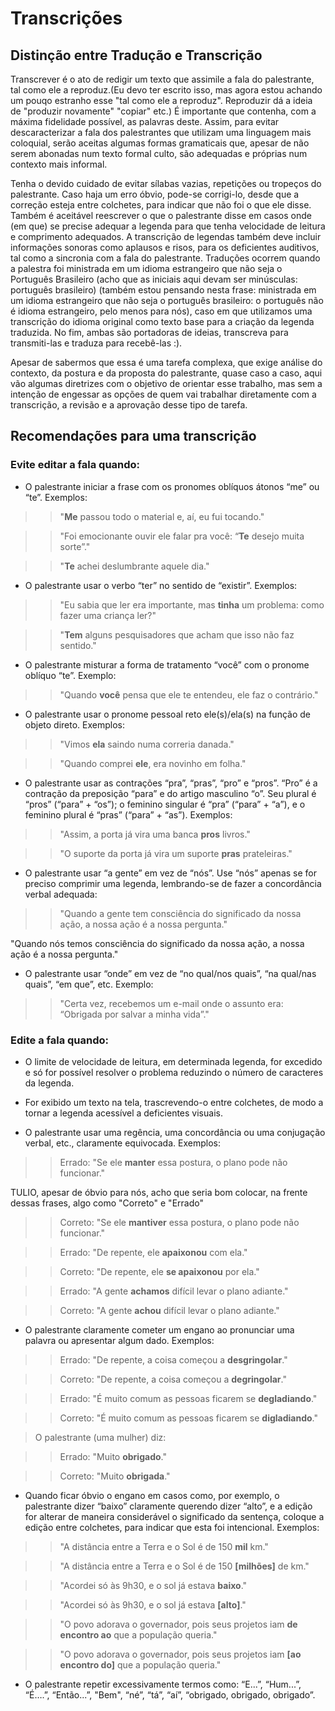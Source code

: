 # Transcrições

## Distinção entre Tradução e Transcrição
Transcrever é o ato de redigir um texto que assimile a fala do palestrante, tal como ele a reproduz.(Eu devo ter escrito isso, mas agora estou achando um pouqo estranho esse "tal como ele a reproduz". Reproduzir dá a ideia de "produzir novamente" "copiar" etc.) É importante que contenha, com a máxima fidelidade possível, as palavras deste.
Assim, para evitar descaracterizar a fala dos palestrantes que utilizam uma linguagem mais coloquial, serão aceitas algumas formas gramaticais que, apesar de não serem abonadas num texto formal culto, são adequadas e próprias num contexto mais informal.

Tenha o devido cuidado de evitar sílabas vazias, repetições ou tropeços do palestrante. Caso haja um erro óbvio, pode-se corrigi-lo, desde que a correção esteja entre colchetes, para indicar que não foi o que ele disse. Também é aceitável reescrever o que o palestrante disse em casos onde (em que) se precise adequar a legenda para que tenha velocidade de leitura e comprimento adequados. A transcrição de legendas também deve incluir informações sonoras como aplausos e risos, para os deficientes auditivos, tal como a sincronia com a fala do palestrante. Traduções ocorrem quando a palestra foi ministrada em um idioma estrangeiro que não seja o Português Brasileiro (acho que as iniciais aqui devam ser minúsculas: português brasileiro) (também estou pensando nesta frase: ministrada em um idioma estrangeiro que não seja o português brasileiro: o português não é idioma estrangeiro, pelo menos para nós), caso em que utilizamos uma transcrição do idioma original como texto base para a criação da legenda traduzida. No fim, ambas são portadoras de ideias, transcreva para transmiti-las e traduza para recebê-las :).

Apesar de sabermos que essa é uma tarefa complexa, que exige análise do contexto, da postura e da proposta do palestrante, quase caso a caso, aqui vão algumas diretrizes com o objetivo de orientar esse trabalho, mas sem a intenção de engessar as opções de quem vai trabalhar diretamente com a transcrição, a revisão e a aprovação desse tipo de tarefa.

## Recomendações para uma transcrição

### Evite editar a fala quando:

- O palestrante iniciar a frase com os pronomes oblíquos átonos “me” ou “te”. Exemplos:

>> "__Me__ passou todo o material e, aí, eu fui tocando."

>> "Foi emocionante ouvir ele falar pra você: “__Te__ desejo muita sorte”."

>> "__Te__ achei deslumbrante aquele dia."

- O palestrante usar o verbo “ter” no sentido de “existir”. Exemplos:

>> "Eu sabia que ler era importante, mas __tinha__ um problema: como fazer uma criança ler?"

>> "__Tem__ alguns pesquisadores que acham que isso não faz sentido."

- O palestrante misturar a forma de tratamento “você” com o pronome oblíquo “te”. Exemplo:

>> "Quando __você__ pensa que ele te entendeu, ele faz o contrário."

- O palestrante usar o pronome pessoal reto ele(s)/ela(s) na função de objeto direto. Exemplos:

>> "Vimos __ela__ saindo numa correria danada."

>> "Quando comprei __ele__, era novinho em folha."

- O palestrante usar as contrações “pra”, “pras”, “pro” e “pros”. “Pro” é a contração da preposição “para” e do artigo masculino “o”. Seu plural é “pros” (“para” + “os”); o feminino singular é “pra” (“para” + “a”), e o feminino plural é “pras” (“para” + “as”). Exemplos:

>> "Assim, a porta já vira uma banca __pros__ livros."

>> "O suporte da porta já vira um suporte __pras__ prateleiras."

- O palestrante usar “a gente” em vez de “nós”. Use “nós” apenas se for preciso comprimir uma legenda, lembrando-se de fazer a concordância verbal adequada:

>> "Quando a gente tem consciência do significado da nossa ação, a nossa ação é a nossa pergunta."

"Quando nós temos consciência do significado da nossa ação, a nossa ação é a nossa pergunta."


- O palestrante usar “onde” em vez de “no qual/nos quais”, “na qual/nas quais”, “em que”, etc. Exemplo:

>> "Certa vez, recebemos um e-mail onde o assunto era: “Obrigada por salvar a minha vida”."

### Edite a fala quando:

- O limite de velocidade de leitura, em determinada legenda, for excedido e só for possível resolver o problema reduzindo o número de caracteres da legenda.

- For exibido um texto na tela, trascrevendo-o entre colchetes, de modo a tornar a legenda acessível a deficientes visuais.

- O palestrante usar uma regência, uma concordância ou uma conjugação verbal, etc., claramente equivocada. Exemplos:

>> Errado: "Se ele **manter** essa postura, o plano pode não funcionar."

TULIO, apesar de óbvio para nós, acho que seria bom colocar, na frente dessas frases, algo como "Correto" e "Errado"
>> Correto: "Se ele **mantiver** essa postura, o plano pode não funcionar."

>> Errado: "De repente, ele **apaixonou** com ela."

>> Correto: "De repente, ele **se apaixonou** por ela."

>> Errado: "A gente **achamos** difícil levar o plano adiante."

>> Correto: "A gente **achou** difícil levar o plano adiante."

- O palestrante claramente cometer um engano ao pronunciar uma palavra ou apresentar algum dado. Exemplos:

>> Errado: "De repente, a coisa começou a **desgringolar**."

>> Correto: "De repente, a coisa começou a **degringolar**."

>> Errado: "É muito comum as pessoas ficarem se **degladiando**."

>> Correto: "É muito comum as pessoas ficarem se **digladiando**."

> O palestrante (uma mulher) diz:

>> Errado: "Muito **obrigado**."

>> Correto: "Muito **obrigada**."

- Quando ficar óbvio o engano em casos como, por exemplo, o palestrante dizer “baixo” claramente querendo dizer “alto”, e a edição for alterar de maneira considerável o significado da sentença, coloque a edição entre colchetes, para indicar que esta foi intencional. Exemplos:

>> "A distância entre a Terra e o Sol é de 150 **mil** km."

>> "A distância entre a Terra e o Sol é de 150 **[milhões]** de km."

>> "Acordei só às 9h30, e o sol já estava **baixo**."

>> "Acordei só às 9h30, e o sol já estava **[alto]**."

>> "O povo adorava o governador, pois seus projetos iam **de encontro ao** que a população queria."

>> "O povo adorava o governador, pois seus projetos iam **[ao encontro do]** que a população queria."

- O palestrante repetir excessivamente termos como: “E...”, “Hum...”, “É….”, “Então...”, "Bem", “né”, “tá”, “aí”, “obrigado, obrigado, obrigado”.
